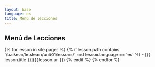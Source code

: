 ```yaml
---
layout: base
language: es
title: Menú de Lecciones
---
```


## Menú de Lecciones

{% for lesson in site.pages %}
  {% if lesson.path contains '/balkeon/letslearn/unit01/lessons/' and lesson.language == 'es' %}
    - [{{ lesson.title }}]({{ lesson.url }})
  {% endif %}
{% endfor %}
